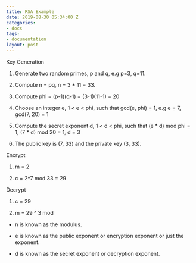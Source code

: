 ```yaml
---
title: RSA Example
date: 2019-08-30 05:34:00 Z
categories:
- docs
tags:
- documentation
layout: post
---
```


Key Generation

1. Generate two random primes, p and q, e.g p=3, q=11.

2. Compute n = pq, n = 3 \* 11 = 33.

3. Compute phi = (p-1)(q-1) = (3-1)(11-1) = 20

4. Choose an integer e, 1 < e < phi, such that gcd(e, phi) = 1, e.g e = 7, gcd(7, 20) = 1

5. Compute the secret exponent d, 1 < d < phi, such that (e \* d) mod phi = 1, (7 \* d) mod 20 = 1,  d = 3

<!--more-->

6. The public key is (7, 33) and the private key (3, 33).


Encrypt

1. m = 2

2. c = 2^7 mod 33 = 29


Decrypt

1. c = 29

2. m = 29 ^ 3 mod

* n is known as the modulus.

* e is known as the public exponent or encryption exponent or just the exponent.

* d is known as the secret exponent or decryption exponent.